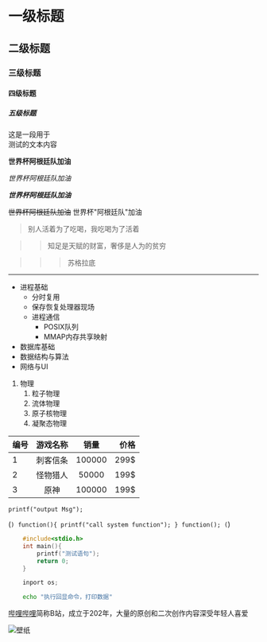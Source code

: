 # 一级标题
## 二级标题
### 三级标题
#### 四级标题
##### 五级标题

这是一段用于<br>测试的文本内容


**世界杯阿根廷队加油**

*世界杯阿根廷队加油*

***世界杯阿根廷队加油***

~~世界杯阿根廷队加油~~
世界杯"阿根廷队"加油

>别人活着为了吃喝，我吃喝为了活着

>>知足是天赋的财富，奢侈是人为的贫穷

>>>苏格拉底

*****

* 进程基础
  * 分时复用
  * 保存恢复处理器现场
  * 进程通信
    * POSIX队列
    * MMAP内存共享映射
* 数据库基础
* 数据结构与算法
* 网络与UI

1. 物理
   1. 粒子物理
   2. 流体物理
   3. 原子核物理
   4. 凝聚态物理

编号|游戏名称|销量|价格
---|:--:|:--:|---:
1|刺客信条|100000|299$
2|怪物猎人|50000|199$
3|原神|100000|199$

`printf("output Msg");`

(```)
	function(){
	    printf("call system function");
	}
	function();
(```)

```c
	#include<stdio.h>
	int main(){
	    printf("测试语句");
	    return 0;
	}
```


```python
	inport os;
```

```bash
	echo "执行回显命令，打印数据"
```

[哔哩哔哩](https://www.bilibili.com,"点击进入B站")简称B站，成立于202年，大量的原创和二次创作内容深受年轻人喜爱

![壁纸](https://beta.glilmu.com/i/2022/11/24/kbaph4.png "图片描述") 
